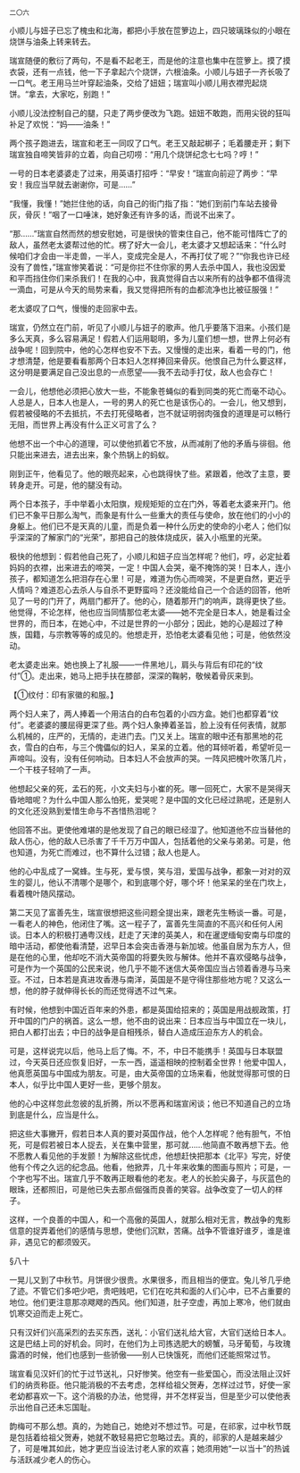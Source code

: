     二〇六 

   小顺儿与妞子已忘了槐虫和北海，都把小手放在笸箩边上，四只玻璃珠似的小眼在烧饼与油条上转来转去。

   瑞宣随便的敷衍了两句，不是看不起老王，而是他的注意也集中在笸箩上。摸了摸衣袋，还有一点钱，他一下子拿起六个烧饼，六根油条。小顺儿与妞子一齐长吸了一口气。老王用马兰叶穿起油条，交给了妞妞；瑞宣叫小顺儿用衣襟兜起烧饼。“拿去，大家吃，别跑！”

   小顺儿没法控制自己的腿，只走了两步便改为飞跑。妞妞不敢跑，而用尖锐的狂叫补足了欢悦：“妈——油条！”

   两个孩子跑进去，瑞宣和老王一同叹了口气。老王又敲起梆子；毛着腰走开；剩下瑞宣独自啼笑皆非的立着，向自己叨唠：“用几个烧饼纪念七七吗？哼！”

   一号的日本老婆婆走了过来，用英语打招呼：“早安！”瑞宣向前迎了两步：“早安！我应当早就去谢谢你，可是……”

   “我懂，我懂！”她拦住他的话，向自己的街门指了指：“她们到前门车站去接骨灰，骨灰！”咽了一口唾沫，她好象还有许多的话，而说不出来了。

   “那……”瑞宣自然而然的想安慰她，可是很快的管束住自己，他不能可惜阵亡了的敌人，虽然老太婆帮过他的忙。楞了好大一会儿，老太婆才又想起话来：“什么时候咱们才会由一半走兽，一半人，变成完全是人，不再打仗了呢？”“你我也许已经没有了兽性，”瑞宣惨笑着说：“可是你拦不住你家的男人去杀中国人，我也没因爱和平而挡住你们来杀我们！在我的心中，我真觉得自古以来所有的战争都不值得流一滴血，可是从今天的局势来看，我又觉得把所有的血都流净也比被征服强！”

   老太婆叹了口气，慢慢的走回家中去。

   瑞宣，仍然立在门前，听见了小顺儿与妞子的歌声。他几乎要落下泪来。小孩们是多么天真，多么容易满足！假若人们运用聪明，多为儿童们想一想，世界上何必有战争呢！回到院中，他的心怎样也安不下去。又慢慢的走出来，看着一号的门，他才想清楚，他是要看看那两个日本妇人怎样捧回来骨灰。他恨自己为什么要这样，这分明是要满足自己没出息的一点愿望——我不去动手打仗，敌人也会存亡！

   一会儿，他想他必须把心放大一些，不能象苍蝇似的看到同类的死亡而毫不动心。人总是人，日本人也是人，一号的男人的死亡也是该伤心的。一会儿，他又想到，假若被侵略的不去抵抗，不去打死侵略者，岂不就证明弱肉强食的道理是可以畅行无阻，而世界上再没有什么正义可言了么？

   他想不出一个中心的道理，可以使他抓着它不放，从而减削了他的矛盾与徘徊。他只能出来进去，进去出来，象个热锅上的蚂蚁。

   刚到正午，他看见了。他的眼亮起来，心也跳得快了些。紧跟着，他改了主意，要转身走开。可是，他的腿没有动。

   两个日本孩子，手中举着小太阳旗，规规矩矩的立在门外，等着老太婆来开门。他们已不象平日那么淘气，而象是有什么一些重大的责任与使命，放在他们的小小的身躯上。他们已不是天真的儿童，而是负着一种什么历史的使命的小老人；他们似乎深深的了解家门的“光荣”，那把自己的肢体烧成灰，装入小瓶里的光荣。

   极快的他想到：假若他自己死了，小顺儿和妞子应当怎样呢？他们，哼，必定扯着妈妈的衣襟，出来进去的啼哭，一定！中国人会哭，毫不掩饰的哭！日本人，连小孩子，都知道怎么把泪存在心里！可是，难道为伤心而啼哭，不是更自然，更近乎人情吗？难道忍心去杀人与自杀不更野蛮吗？还没能给自己一个合适的回答，他听见了一号的门开了，两扇门都开了。他的心，随着那开门的响声，跳得更快了些。他觉得，不论怎样，他也应当同情那位老太婆——她不完全是日本人，她是看过全世界的，而日本，在她心中，不过是世界的一小部分；因此，她的心是超过了种族，国籍，与宗教等等的成见的。他想走开，恐怕老太婆看见他；可是，他依然没动。

   老太婆走出来。她也换上了礼服——一件黑地儿，肩头与背后有印花的“纹付”①。走出来，她马上把手扶在膝部，深深的鞠躬，敬候着骨灰来到。

   【①纹付：印有家徽的和服。】

   两个妇人来了，两人捧着一个用洁白的白布包着的小四方盒。她们也都穿着“纹付”。老婆婆的腰屈得更深了些。两个妇人象捧着圣旨，脸上没有任何表情，就那么机械的，庄严的，无情的，走进门去。门又关上。瑞宣的眼中还有那黑地的花衣，雪白的白布，与三个傀儡似的妇人，呆呆的立着。他的耳倾听着，希望听见一声啼叫。没有，没有任何响动。日本妇人不会放声的哭。一阵风把槐叶吹落几片，一个干枝子轻响了一声。

   他想起父亲的死，孟石的死，小文夫妇与小崔的死。哪一回死亡，大家不是哭得天昏地暗呢？为什么中国人那么怕死，爱哭呢？是中国的文化已经过熟呢，还是别人的文化还没熟到爱惜生命与不吝惜热泪呢？

   他回答不出。更使他难堪的是他发现了自己的眼已经湿了。他知道他不应当替他的敌人伤心，他的敌人已杀害了千千万万中国人，包括着他的父亲与弟弟。可是，他也知道，为死亡而难过，也不算什么过错；敌人也是人。

   他的心中乱成了一窝蜂。生与死，爱与恨，笑与泪，爱国与战争，都象一对对的双生的婴儿，他认不清哪个是哪个，和到底哪个好，哪个坏！他呆呆的坐在门坎上，看着槐叶随风摆动。

   第二天见了富善先生，瑞宣很想把这些问题全提出来，跟老先生畅谈一番。可是，一看老人的神色，他闭住了嘴。这一程子了，富善先生简直的不高兴和任何人闲谈。日本人的积极打通粤汉线，赶走了天津的英美人，和在暹逻缅甸安南与印度的暗中活动，都使他看清楚，迟早日本会突击香港与新加坡。他虽自居为东方人，但是在他的心里，他却吃不消大英帝国的将要失败与解体。他并不喜欢侵略与战争，可是作为一个英国的公民来说，他几乎不能不迷信大英帝国应当占领着香港与马来亚。不过，日本若是真进攻香港与南洋，英国是不是守得住那些地方呢？又这么一想，他的脖子就伸得长长的而还觉得透不过气来。

   有时候，他想到中国近百年来的外患，都是英国给招来的；英国是用战舰政策，打开中国的门户的祸首。这么一想，他不由的说出来：日本应当与中国立在一块儿，把白人都打出去；中日的战争是自相残杀，替白人造成压迫东方人的机会。

   可是，这样说完以后，他马上后了悔。不，不，中日不能携手！英国与日本联盟过，今天英日还应恢复旧好，一东一西，遥遥相映的控制着全世界！他爱中国人，他真愿英国与中国成为朋友。可是，由大英帝国的立场来看，他就觉得那可恨的日本人，似乎比中国人更好一些，更够个朋友。

   他的心中这样忽此忽彼的乱折腾，所以不愿再和瑞宣闲谈；他已不知道自己的立场到底是什么，应当是什么。

   把这些大事撇开，假若日本人真的要对英国作战，他个人怎样呢？他有胆气，不怕死，可是假若被日本人捉去，关在集中营里，那可就……他简直不敢再想下去。他不愿教人看见他的手发颤！为解除这些忧虑，他想赶快把那本《北平》写完，好使他有个传之久远的纪念品。他看，他掀弄，几十年来收集的图画与照片；可是，一个字也写不出。瑞宣几乎不敢再正眼看他的老友。老人的长脸尖鼻子，与灰蓝色的眼珠，还都照旧，可是他已失去那点倔强而良善的笑容。战争改变了一切人的样子。

   这样，一个良善的中国人，和一个高傲的英国人，就那么相对无言，教战争的鬼影信意的捉弄着他们的感情与思想，使他们沉默，苦痛。战争不管谁好谁歹，谁是谁非，遇见它的都须毁灭。

   §八十

   一晃儿又到了中秋节。月饼很少很贵。水果很多，而且相当的便宜。兔儿爷几乎绝了迹。不管它们多吧少吧，贵吧贱吧，它们在吃共和面的人们心中，已不占重要的地位。他们更注意那凉飕飕的西风。他们知道，肚子空虚，再加上寒冷，他们就由饥寒交迫而走上死亡。

   只有汉奸们兴高采烈的去买东西，送礼：小官们送礼给大官，大官们送给日本人。这是巴结上司的好机会。同时，在他们为上司拣选肥大的螃蟹，马牙葡萄，与玫瑰露酒的时候，他们也感到一些骄傲——别人已快饿死，而他们还能照常过节。

   瑞宣看见汉奸们的忙于过节送礼，只好惨笑。他空有一些爱国心，而没法阻止汉奸们的纳贡称臣。他只能消极的不去考虑，怎样给祖父贺寿，怎样过过节，好使一家老幼都喜欢一下。这个消极的办法，他觉得，并不怎样妥当，但是至少可以使他表示出他自己还未忘国耻。

   韵梅可不那么想。真的，为她自己，她绝对不想过节。可是，在祁家，过中秋节既是包括着给祖父贺寿，她就不敢轻易把它忽略过去。真的，祁家的人是越来越少了，可是唯其如此，她才更应当设法讨老人家的欢喜；她须用她“一以当十”的热诚与活跃减少老人的伤心。

